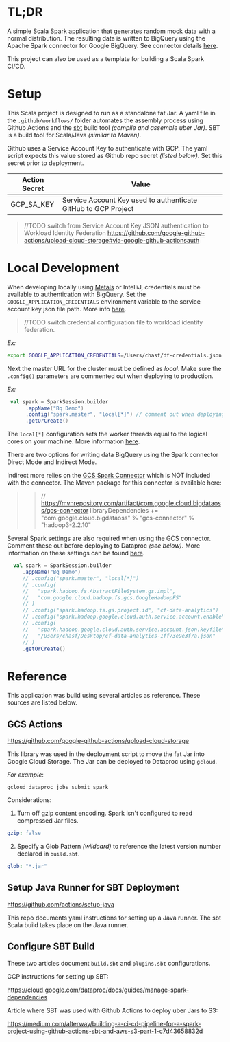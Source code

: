 # TL;DR

A simple Scala Spark application that generates random mock data with a normal distribution. The resulting data is written to BigQuery using the Apache Spark connector for Google BigQuery. See connector details [here](https://github.com/GoogleCloudDataproc/spark-bigquery-connector).

This project can also be used as a template for building a Scala Spark CI/CD.

# Setup

This Scala project is designed to run as a standalone fat Jar. A yaml file in the `.github/workflows/` folder automates the assembly process using Github Actions and the [sbt](https://www.scala-sbt.org/) build tool _(compile and assemble uber Jar)_. SBT is a build tool for Scala/Java _(similar to Maven)_.

Github uses a Service Account Key to authenticate with GCP. The yaml script expects this value stored as Github repo secret _(listed below)_. Set this secret prior to deployment.

| Action Secret | Value                                                          |
| ------------- | -------------------------------------------------------------- |
| GCP_SA_KEY    | Service Account Key used to authenticate GitHub to GCP Project |

> //TODO switch from Service Account Key JSON authentication to Workload Identity Federation https://github.com/google-github-actions/upload-cloud-storage#via-google-github-actionsauth

# Local Development

When developing locally using [Metals](https://scalameta.org/metals/) or IntelliJ, credentials must be available to authentication with BigQuery. Set the `GOOGLE_APPLICATION_CREDENTIALS` environment variable to the service account key json file path. More info [here](https://cloud.google.com/docs/authentication/application-default-credentials).

> //TODO switch credential configuration file to workload identity federation.

_Ex:_

```bash
export GOOGLE_APPLICATION_CREDENTIALS=/Users/chasf/df-credentials.json
```

Next the master URL for the cluster must be defined as _local_. Make sure the `.config()` parameters are commented out when deploying to production.

_Ex:_

```scala
 val spark = SparkSession.builder
      .appName("Bq Demo")
      .config("spark.master", "local[*]") // comment out when deploying
      .getOrCreate()
```

The `local[*]` configuration sets the worker threads equal to the logical cores on your machine. More information [here](https://spark.apache.org/docs/latest/submitting-applications.html#master-urls).

There are two options for writing data BigQuery using the Spark connector Direct Mode and Indirect Mode.

Indirect more relies on the [GCS Spark Connector](https://github.com/GoogleCloudDataproc/hadoop-connectors/tree/master/gcs) which is NOT included with the connector. The Maven package for this connector is available here:

> > // https://mvnrepository.com/artifact/com.google.cloud.bigdataoss/gcs-connector
> > libraryDependencies += "com.google.cloud.bigdataoss" % "gcs-connector" % "hadoop3-2.2.10"

Several Spark settings are also required when using the GCS connector. Comment these out before deploying to Dataproc _(see below)_. More information on these settings can be found [here](https://github.com/GoogleCloudDataproc/hadoop-connectors/tree/master/gcs).

```scala
  val spark = SparkSession.builder
     .appName("Bq Demo")
     // .config("spark.master", "local[*]")
     // .config(
     //   "spark.hadoop.fs.AbstractFileSystem.gs.impl",
     //   "com.google.cloud.hadoop.fs.gcs.GoogleHadoopFS"
     // )
     // .config("spark.hadoop.fs.gs.project.id", "cf-data-analytics")
     // .config("spark.hadoop.google.cloud.auth.service.account.enable", "true")
     // .config(
     //   "spark.hadoop.google.cloud.auth.service.account.json.keyfile",
     //   "/Users/chasf/Desktop/cf-data-analytics-1ff73e9e3f7a.json"
     // )
     .getOrCreate()
```

# Reference

This application was build using several articles as reference. These sources are listed below.

## GCS Actions

https://github.com/google-github-actions/upload-cloud-storage

This library was used in the deployment script to move the fat Jar into Google Cloud Storage. The Jar can be deployed to Dataproc using `gcloud`.

_For example_:

```shell
gcloud dataproc jobs submit spark
```

Considerations:

1. Turn off gzip content encoding. Spark isn't configured to read compressed Jar files.

```yaml
gzip: false
```

2. Specify a Glob Pattern _(wildcard)_ to reference the latest version number declared in `build.sbt`.

```yaml
glob: "*.jar"
```

## Setup Java Runner for SBT Deployment

https://github.com/actions/setup-java

This repo documents yaml instructions for setting up a Java runner. The sbt Scala build takes place on the Java runner.

## Configure SBT Build

These two articles document `build.sbt` and `plugins.sbt` configurations.

GCP instructions for setting up SBT:

https://cloud.google.com/dataproc/docs/guides/manage-spark-dependencies

Article where SBT was used with Github Actions to deploy uber Jars to S3:

https://medium.com/alterway/building-a-ci-cd-pipeline-for-a-spark-project-using-github-actions-sbt-and-aws-s3-part-1-c7d43658832d
